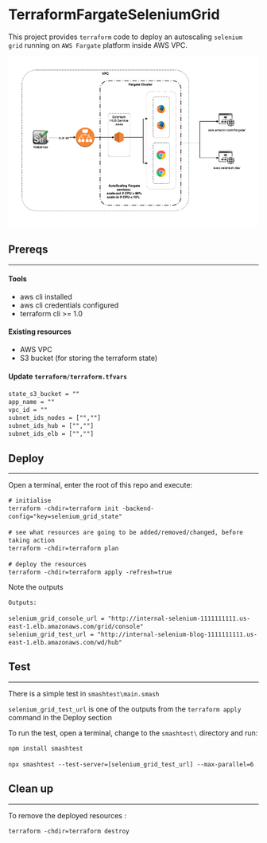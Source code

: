 TerraformFargateSeleniumGrid
============================

This project provides `terraform` code to deploy an autoscaling `selenium grid` running on `AWS Fargate` platform inside AWS VPC.

![Scheme](images/architecture.png)

## Prereqs
----------
#### Tools
  * aws cli installed
  * aws cli credentials configured
  * terraform cli >= 1.0

#### Existing resources
  * AWS VPC    
  * S3 bucket (for storing the terraform state) 

#### Update `terraform/terraform.tfvars`
```
state_s3_bucket = ""
app_name = ""
vpc_id = ""
subnet_ids_nodes = ["",""]
subnet_ids_hub = ["",""]
subnet_ids_elb = ["",""]
```

## Deploy
---------

Open a terminal, enter the root of this repo and execute:
```shell
# initialise  
terraform -chdir=terraform init -backend-config="key=selenium_grid_state"

# see what resources are going to be added/removed/changed, before taking action
terraform -chdir=terraform plan

# deploy the resources
terraform -chdir=terraform apply -refresh=true 
```

Note the outputs
```
Outputs:

selenium_grid_console_url = "http://internal-selenium-1111111111.us-east-1.elb.amazonaws.com/grid/console"
selenium_grid_test_url = "http://internal-selenium-blog-1111111111.us-east-1.elb.amazonaws.com/wd/hub"
```

## Test
------------

There is a simple test in `smashtest\main.smash`

`selenium_grid_test_url` is one of the outputs from the `terraform apply` command in the Deploy section

To run the test, open a terminal, change to the `smashtest\` directory and run: 

```shell
npm install smashtest

npx smashtest --test-server=[selenium_grid_test_url] --max-parallel=6
```

## Clean up
------------

To remove the deployed resources :
```shell
terraform -chdir=terraform destroy
```
